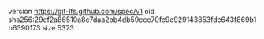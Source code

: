 version https://git-lfs.github.com/spec/v1
oid sha256:29ef2a86510a8c7daa2bb4db59eee70fe9c929143853fdc643f869b1b6390173
size 5373
